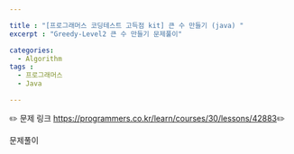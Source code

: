 ```yaml
---

title : "[프로그래머스 코딩테스트 고득점 kit] 큰 수 만들기 (java) "
excerpt : "Greedy-Level2 큰 수 만들기 문제풀이"

categories:
  - Algorithm
tags :
  - 프로그래머스 
  - Java

---
```


:pencil2: 문제 링크 <https://programmers.co.kr/learn/courses/30/lessons/42883>:pencil2:

문제풀이

<script src="https://gist.github.com/leejieun1121/b19767d1867c6fa13bfdabf47d48fa75.js"></script>
